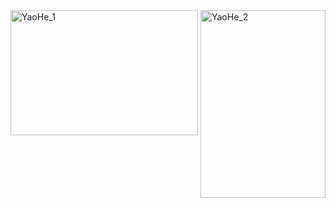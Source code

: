 <div style="display: flex; justify-content: space-between;">
  <img src="https://github.com/user-attachments/assets/83b78309-2469-4a6b-9fbe-ca0f790893bb" alt="YaoHe_1" width="300" height="200">
  <img src="https://github.com/user-attachments/assets/77081c69-63b5-44de-8174-a03bbb36cb68" alt="YaoHe_2" width="200" height="300">
</div>

